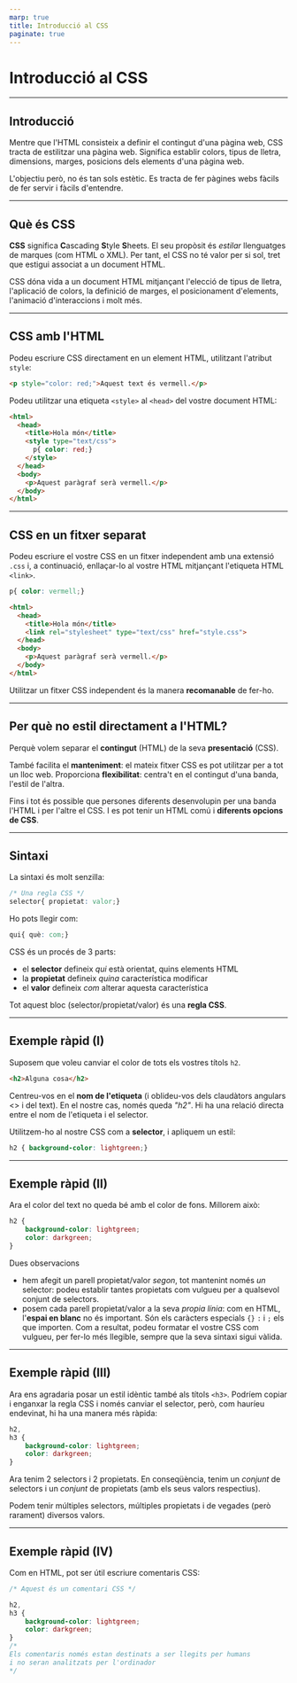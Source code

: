 ```yaml
---
marp: true
title: Introducció al CSS
paginate: true
---
```


# Introducció al CSS

---

## Introducció

Mentre que l'HTML consisteix a definir el contingut d'una pàgina web, CSS tracta de estilitzar una pàgina web. Significa establir colors, tipus de lletra, dimensions, marges, posicions dels elements d'una pàgina web.

L'objectiu però, no és tan sols estètic. Es tracta de fer pàgines webs fàcils de fer servir i fàcils d'entendre.

---

## Què és CSS

**CSS** significa **C**ascading **S**tyle **S**heets. El seu propòsit és _estilar_ llenguatges de marques (com HTML o XML). Per tant, el CSS no té valor per si sol, tret que estigui associat a un document HTML.

CSS dóna vida a un document HTML mitjançant l'elecció de tipus de lletra, l'aplicació de colors, la definició de marges, el posicionament d'elements, l'animació d'interaccions i molt més.

---

## CSS amb l'HTML

Podeu escriure CSS directament en un element HTML, utilitzant l'atribut `style`:

```html
<p style="color: red;">Aquest text és vermell.</p>
```

Podeu utilitzar una etiqueta `<style>` al `<head>` del vostre document HTML:

```html
<html>
  <head>
    <title>Hola món</title>
    <style type="text/css">
      p{ color: red;}
    </style>
  </head>
  <body>
    <p>Aquest paràgraf serà vermell.</p>
  </body>
</html>
```

---

## CSS en un fitxer separat

Podeu escriure el vostre CSS en un fitxer independent amb una extensió `.css` i, a continuació, enllaçar-lo al vostre HTML mitjançant l'etiqueta HTML `<link>`.

```css
p{ color: vermell;}
```

```html
<html>
  <head>
    <title>Hola món</title>
    <link rel="stylesheet" type="text/css" href="style.css">
  </head>
  <body>
    <p>Aquest paràgraf serà vermell.</p>
  </body>
</html>
```

Utilitzar un fitxer CSS independent és la manera **recomanable** de fer-ho.

---

## Per què no estil directament a l'HTML?

Perquè volem separar el **contingut** (HTML) de la seva **presentació** (CSS).

També facilita el **manteniment**: el mateix fitxer CSS es pot utilitzar per a tot un lloc web. Proporciona **flexibilitat**: centra't en el contingut d'una banda, l'estil de l'altra.

Fins i tot és possible que persones diferents desenvolupin per una banda l'HTML i per l'altre el CSS. I es pot tenir un HTML comú i **diferents opcions de CSS**.

---

## Sintaxi

La sintaxi és molt senzilla:

```css
/* Una regla CSS */
selector{ propietat: valor;}
```

Ho pots llegir com:

```css
qui{ què: com;}
```

CSS és un procés de 3 parts:

* el **selector** defineix _qui_ està orientat, quins elements HTML
* la **propietat** defineix _quina_ característica modificar
* el **valor** defineix _com_ alterar aquesta característica

Tot aquest bloc (selector/propietat/valor) és una **regla CSS**.

---

## Exemple ràpid (I)

Suposem que voleu canviar el color de tots els vostres títols `h2`.

```html
<h2>Alguna cosa</h2>
```

Centreu-vos en el **nom de l'etiqueta** (i oblideu-vos dels claudàtors angulars <> i del text). En el nostre cas, només queda _"h2"_. Hi ha una relació directa entre el nom de l'etiqueta i el selector.

Utilitzem-ho al nostre CSS com a **selector**, i apliquem un estil:

```css
h2 { background-color: lightgreen;}
```

---

## Exemple ràpid (II)

Ara el color del text no queda bé amb el color de fons. Millorem això:

```css
h2 { 
    background-color: lightgreen;
    color: darkgreen;
}
```

Dues observacions

* hem afegit un parell propietat/valor _segon_, tot mantenint només _un_ selector: podeu establir tantes propietats com vulgueu per a qualsevol conjunt de selectors.
* posem cada parell propietat/valor a la seva _propia línia_: com en HTML, l'**espai en blanc** no és important. Són els caràcters especials `{}` `:` i `;` els que importen. Com a resultat, podeu formatar el vostre CSS com vulgueu, per fer-lo més llegible, sempre que la seva sintaxi sigui vàlida.

---

## Exemple ràpid (III)

Ara ens agradaria posar un estil idèntic també als títols `<h3>`. Podríem copiar i enganxar la regla CSS i només canviar el selector, però, com hauríeu endevinat, hi ha una manera més ràpida:

```css
h2,
h3 { 
    background-color: lightgreen;
    color: darkgreen;
}
```

Ara tenim 2 selectors i 2 propietats. En conseqüència, tenim un _conjunt_ de selectors i un _conjunt_ de propietats (amb els seus valors respectius).

Podem tenir múltiples selectors, múltiples propietats i de vegades (però rarament) diversos valors.

---

## Exemple ràpid (IV)

Com en HTML, pot ser útil escriure comentaris CSS:

```css
/* Aquest és un comentari CSS */

h2,
h3 { 
    background-color: lightgreen;
    color: darkgreen;
}
/*
Els comentaris només estan destinats a ser llegits per humans
i no seran analitzats per l'ordinador
*/
```
